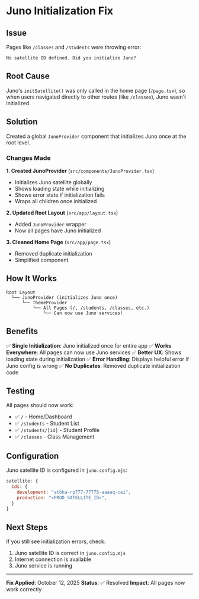 # Juno Initialization Fix

## Issue

Pages like `/classes` and `/students` were throwing error:

```
No satellite ID defined. Did you initialize Juno?
```

## Root Cause

Juno's `initSatellite()` was only called in the home page (`/page.tsx`), so when users navigated directly to other routes (like `/classes`), Juno wasn't initialized.

## Solution

Created a global `JunoProvider` component that initializes Juno once at the root level.

### Changes Made

**1. Created JunoProvider** (`src/components/JunoProvider.tsx`)

- Initializes Juno satellite globally
- Shows loading state while initializing
- Shows error state if initialization fails
- Wraps all children once initialized

**2. Updated Root Layout** (`src/app/layout.tsx`)

- Added `JunoProvider` wrapper
- Now all pages have Juno initialized

**3. Cleaned Home Page** (`src/app/page.tsx`)

- Removed duplicate initialization
- Simplified component

## How It Works

```
Root Layout
  └── JunoProvider (initializes Juno once)
      └── ThemeProvider
          └── All Pages (/, /students, /classes, etc.)
              └── Can now use Juno services!
```

## Benefits

✅ **Single Initialization**: Juno initialized once for entire app
✅ **Works Everywhere**: All pages can now use Juno services
✅ **Better UX**: Shows loading state during initialization
✅ **Error Handling**: Displays helpful error if Juno config is wrong
✅ **No Duplicates**: Removed duplicate initialization code

## Testing

All pages should now work:

- ✅ `/` - Home/Dashboard
- ✅ `/students` - Student List
- ✅ `/students/[id]` - Student Profile
- ✅ `/classes` - Class Management

## Configuration

Juno satellite ID is configured in `juno.config.mjs`:

```javascript
satellite: {
  ids: {
    development: "atbka-rp777-77775-aaaaq-cai",
    production: "<PROD_SATELLITE_ID>",
  }
}
```

## Next Steps

If you still see initialization errors, check:

1. Juno satellite ID is correct in `juno.config.mjs`
2. Internet connection is available
3. Juno service is running

---

**Fix Applied**: October 12, 2025
**Status**: ✅ Resolved
**Impact**: All pages now work correctly
